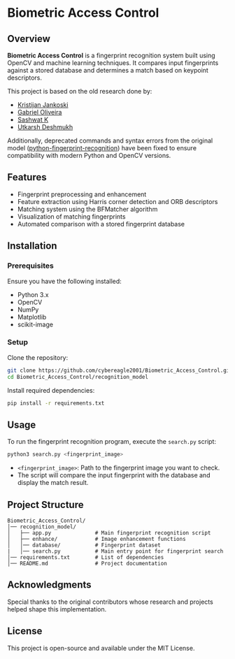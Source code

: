 # Biometric Access Control

## Overview
**Biometric Access Control** is a fingerprint recognition system built using OpenCV and machine learning techniques. It compares input fingerprints against a stored database and determines a match based on keypoint descriptors.

This project is based on the old research done by:
- [Kristijan Jankoski](https://github.com/kjanko)
- [Gabriel Oliveira](https://github.com/ogabriel)
- [Sashwat K](https://github.com/sashuu69)
- [Utkarsh Deshmukh](https://github.com/Utkarsh-Deshmukh)

Additionally, deprecated commands and syntax errors from the original model ([python-fingerprint-recognition](https://github.com/kjanko/python-fingerprint-recognition)) have been fixed to ensure compatibility with modern Python and OpenCV versions.

## Features
- Fingerprint preprocessing and enhancement
- Feature extraction using Harris corner detection and ORB descriptors
- Matching system using the BFMatcher algorithm
- Visualization of matching fingerprints
- Automated comparison with a stored fingerprint database

## Installation
### Prerequisites
Ensure you have the following installed:
- Python 3.x
- OpenCV
- NumPy
- Matplotlib
- scikit-image

### Setup
Clone the repository:
```bash
git clone https://github.com/cybereagle2001/Biometric_Access_Control.git
cd Biometric_Access_Control/recognition_model
```

Install required dependencies:
```bash
pip install -r requirements.txt
```

## Usage
To run the fingerprint recognition program, execute the `search.py` script:
```bash
python3 search.py <fingerprint_image>
```
- `<fingerprint_image>`: Path to the fingerprint image you want to check.
- The script will compare the input fingerprint with the database and display the match result.

## Project Structure
```
Biometric_Access_Control/
│── recognition_model/
│   ├── app.py              # Main fingerprint recognition script
│   ├── enhance/            # Image enhancement functions
│   │── database/           # Fingerprint dataset
|   │── search.py           # Main entry point for fingerprint search
│── requirements.txt        # List of dependencies
│── README.md               # Project documentation
```

## Acknowledgments
Special thanks to the original contributors whose research and projects helped shape this implementation.

## License
This project is open-source and available under the MIT License.

